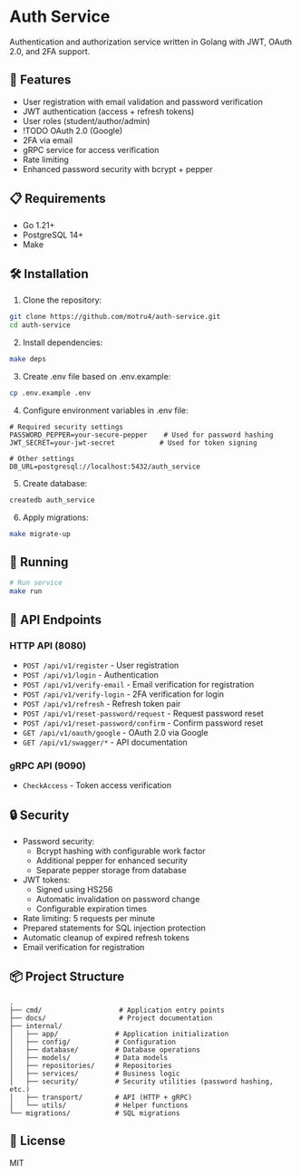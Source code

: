 # Auth Service

Authentication and authorization service written in Golang with JWT, OAuth 2.0, and 2FA support.

## 🚀 Features

- User registration with email validation and password verification
- JWT authentication (access + refresh tokens)
- User roles (student/author/admin)
- !TODO OAuth 2.0 (Google) 
- 2FA via email
- gRPC service for access verification
- Rate limiting
- Enhanced password security with bcrypt + pepper

## 📋 Requirements

- Go 1.21+
- PostgreSQL 14+
- Make

## 🛠 Installation

1. Clone the repository:
```bash
git clone https://github.com/motru4/auth-service.git
cd auth-service
```

2. Install dependencies:
```bash
make deps
```

3. Create .env file based on .env.example:
```bash
cp .env.example .env
```

4. Configure environment variables in .env file:
```env
# Required security settings
PASSWORD_PEPPER=your-secure-pepper    # Used for password hashing
JWT_SECRET=your-jwt-secret           # Used for token signing

# Other settings
DB_URL=postgresql://localhost:5432/auth_service
```

5. Create database:
```bash
createdb auth_service
```

6. Apply migrations:
```bash
make migrate-up
```

## 🚀 Running

```bash
# Run service
make run
```

## 📝 API Endpoints

### HTTP API (8080)

- `POST /api/v1/register` - User registration
- `POST /api/v1/login` - Authentication
- `POST /api/v1/verify-email` - Email verification for registration
- `POST /api/v1/verify-login` - 2FA verification for login
- `POST /api/v1/refresh` - Refresh token pair
- `POST /api/v1/reset-password/request` - Request password reset
- `POST /api/v1/reset-password/confirm` - Confirm password reset
- `GET /api/v1/oauth/google` - OAuth 2.0 via Google
- `GET /api/v1/swagger/*` - API documentation

### gRPC API (9090)

- `CheckAccess` - Token access verification

## 🔒 Security

- Password security:
  - Bcrypt hashing with configurable work factor
  - Additional pepper for enhanced security
  - Separate pepper storage from database
- JWT tokens:
  - Signed using HS256
  - Automatic invalidation on password change
  - Configurable expiration times
- Rate limiting: 5 requests per minute
- Prepared statements for SQL injection protection
- Automatic cleanup of expired refresh tokens
- Email verification for registration

## 📦 Project Structure

```
.
├── cmd/                   # Application entry points
├── docs/                  # Project documentation
├── internal/
│   ├── app/              # Application initialization
│   ├── config/           # Configuration
│   ├── database/         # Database operations
│   ├── models/           # Data models
│   ├── repositories/     # Repositories
│   ├── services/         # Business logic
│   ├── security/         # Security utilities (password hashing, etc.)
│   ├── transport/        # API (HTTP + gRPC)
│   └── utils/            # Helper functions
└── migrations/           # SQL migrations
```

## 📄 License

MIT 
